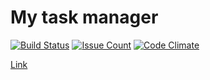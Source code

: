 # My task manager

[![Build Status](https://travis-ci.org/grigori-gru/project-lvl4-s113.svg?branch=master)](https://travis-ci.org/grigori-gru/project-lvl4-s113)
[![Issue Count](https://codeclimate.com/github/grigori-gru/project-lvl4-s113/badges/issue_count.svg)](https://codeclimate.com/github/grigori-gru/project-lvl4-s113)
[![Code Climate](https://codeclimate.com/github/grigori-gru/project-lvl4-s113/badges/gpa.svg)](https://codeclimate.com/github/grigori-gru/project-lvl4-s113)

[Link](https://sleepy-brook-70251.herokuapp.com/)
